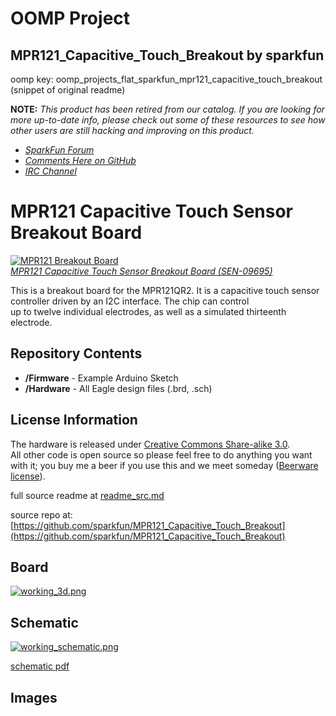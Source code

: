 # OOMP Project  
## MPR121_Capacitive_Touch_Breakout  by sparkfun  
  
oomp key: oomp_projects_flat_sparkfun_mpr121_capacitive_touch_breakout  
(snippet of original readme)  
  
**NOTE:** *This product has been retired from our catalog. If you are looking for more up-to-date info, please check out some of these resources to see how other users are still hacking and improving on this product.*  
* *[SparkFun Forum](https://forum.sparkfun.com/)*  
* *[Comments Here on GitHub](https://github.com/sparkfun/MPR121_Capacitive_Touch_Breakout/issues)*  
* *[IRC Channel](https://www.sparkfun.com/news/263)*  
  
MPR121 Capacitive Touch Sensor Breakout Board  
=============================================  
  
[![MPR121 Breakout Board](https://dlnmh9ip6v2uc.cloudfront.net/images/products/9/6/9/5/09695-01_i_ma.jpg)    
*MPR121 Capacitive Touch Sensor Breakout Board (SEN-09695)*](https://www.sparkfun.com/products/9695)  
  
This is a breakout  board for the MPR121QR2. It is a capacitive touch sensor controller driven by an I2C interface. The chip can control  
up to twelve individual electrodes, as well as a simulated thirteenth electrode.   
  
  
Repository Contents  
-------------------  
* **/Firmware** - Example Arduino Sketch  
* **/Hardware** - All Eagle design files (.brd, .sch)  
  
  
License Information  
-------------------  
The hardware is released under [Creative Commons Share-alike 3.0](http://creativecommons.org/licenses/by-sa/3.0/).    
All other code is open source so please feel free to do anything you want with it; you buy me a beer if you use this and we meet someday ([Beerware license](http://en.wikipedia.org/wiki/Beerware)).  
  
  full source readme at [readme_src.md](readme_src.md)  
  
source repo at: [https://github.com/sparkfun/MPR121_Capacitive_Touch_Breakout](https://github.com/sparkfun/MPR121_Capacitive_Touch_Breakout)  
## Board  
  
[![working_3d.png](working_3d_600.png)](working_3d.png)  
## Schematic  
  
[![working_schematic.png](working_schematic_600.png)](working_schematic.png)  
  
[schematic pdf](working_schematic.pdf)  
## Images  
